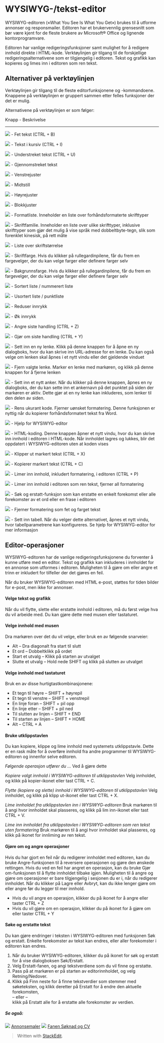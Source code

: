 # WYSIWYG-/tekst-editor

WYSIWYG-editoren («What You See Is What You Get») brukes til å utforme annonser og responsmailer. Editoren har et brukervennlig grensesnitt som bør være kjent for de fleste brukere av Microsoft® Office og lignende kontorprogramvare.

Editoren har vanlige redigeringsfunksjoner samt mulighet for å redigere innhold direkte i HTML-kode. Verktøylinjen gir tilgang til de forskjellige redigeringsalternativene som er tilgjengelig i editoren. Tekst og grafikk kan kopieres og limes inn i editoren som ren tekst.

## Alternativer på verktøylinjen

Verktøylinjen gir tilgang til de fleste editorfunksjonene og -kommandoene. Knappene på verktøylinjen er gruppert sammen etter felles funksjoner der det er mulig.

Alternativene på verktøylinjen er som følger:

Knapp - Beskrivelse
***
![](../Resources/Images/bold.jpg) - Fet tekst (CTRL + B)

![](../Resources/Images/italic.jpg) - Tekst i kursiv (CTRL + I)

![](../Resources/Images/underlined.jpg) - Understreket tekst (CTRL + U)

![](../Resources/Images/strike.jpg) - Gjennomstreket tekst

![](../Resources/Images/align_left.jpg) - Venstrejuster

![](../Resources/Images/align_centre2.jpg) - Midtstill

![](../Resources/Images/align_right.jpg) - Høyrejuster

![](../Resources/Images/align_centre.jpg) - Blokkjuster

![](../Resources/Images/format.jpg) - Formatliste. Inneholder en liste over forhåndsformaterte skrifttyper

![](../Resources/Images/font_family.jpg) - Skriftfamilie. Inneholder en liste over ulike skrifttyper, inklusive skrifttyper som gjør det mulig å vise språk med dobbeltbyte-tegn, slik som forenklet kinesisk, på rett måte

![](../Resources/Images/font_size.jpg) - Liste over skriftstørrelse

![](../Resources/Images/font_color.jpg) - Skriftfarge. Hvis du klikker på rullegardinpilene, får du frem en fargevelger, der du kan velge farger eller definere farger selv

![](../Resources/Images/background_color.jpg) - Bakgrunnsfarge. Hvis du klikker på rullegardinpilene, får du frem en fargevelger, der du kan velge farger eller definere farger selv

![](../Resources/Images/bullet_list.jpg) - Sortert liste / nummerert liste

![](../Resources/Images/numbered_list.jpg) - Usortert liste / punktliste

![](../Resources/Images/decrease.jpg) - Reduser innrykk

![](../Resources/Images/increase.jpg) - Øk innrykk

![](../Resources/Images/undo.jpg) - Angre siste handling (CTRL + Z)

![](../Resources/Images/redo.jpg) - Gjør om siste handling (CTRL + Y)

![](../Resources/Images/insert_link.jpg) - Sett inn en ny lenke. Klikk på denne knappen for å åpne en ny dialogboks, hvor du kan skrive inn URL-adresse for en lenke. Du kan også velge om lenken skal åpnes i et nytt vindu eller det gjeldende vinduet

![](../Resources/Images/remove_link.jpg) - Fjern valgte lenke. Marker en lenke med markøren, og klikk på denne knappen for å fjerne lenken

![](../Resources/Images/anchor.jpg) - Sett inn et nytt anker. Når du klikker på denne knappen, åpnes en ny dialogboks, der du kan sette inn et ankernavn på det punktet på siden der markøren er aktiv. Dette gjør at en ny lenke kan inkluderes, som lenker til den delen av siden.

![](../Resources/Images/clean_up.jpg) - Rens ukurant kode. Fjerner uønsket formatering. Denne funksjonen er nyttig når du kopierer forhåndsformatert tekst fra Word.

![](../Resources/Images/help.jpg) - Hjelp for WYSIWYG-editor

![](../Resources/Images/html.jpg) - HTML-koding. Denne knappen åpner et nytt vindu, hvor du kan skrive inn innhold i editoren i HTML-kode. Når innholdet lagres og lukkes, blir det oppdatert i WYSIWYG-editoren uten at koden vises

![](../Resources/Images/cut.jpg) - Klipper ut markert tekst (CTRL + X)

![](../Resources/Images/copy.jpg) - Kopierer markert tekst (CTRL + C)

![](../Resources/Images/paste1.jpg) - Limer inn innhold, inkludert formatering, i editoren (CTRL + P)

![](../Resources/Images/paste2.jpg) - Limer inn innhold i editoren som ren tekst, fjerner all formatering

![](../Resources/Images/replace.jpg) - Søk og erstatt-funksjon som kan erstatte en enkelt forekomst eller alle forekomster av et ord eller en frase i editoren

![](../Resources/Images/remove.jpg) - Fjerner formatering som fet og farget tekst

![](../Resources/Images/insert_table.jpg) - Sett inn tabell. Når du velger dette alternativet, åpnes et nytt vindu, hvor tabellparametrene kan konfigureres. Se hjelp for WYSIWYG-editor for mer informasjon

## Editor-operasjoner

WYSIWYG-editoren har de vanlige redigeringsfunksjonene du forventer å kunne utføre med en editor. Tekst og grafikk kan inkluderes i innholdet for en annonse som utformes i editoren. Muligheten til å gjøre om eller angre et trinn er inkludert for tilfeller der det gjøres en feil.

Når du bruker WYSIWYG-editoren med HTML e-post, støttes for tiden bilder for e-post, men ikke for annonser.

#### Velge tekst og grafikk

Når du vil flytte, slette eller erstatte innhold i editoren, må du først velge hva du vil arbeide med. Du kan gjøre dette med musen eller tastaturet.

#### Velge innhold med musen

Dra markøren over det du vil velge, eller bruk en av følgende snarveier:

-   Alt – Dra diagonalt fra start til slutt
-   Et ord – Dobbeltklikk på ordet
-   Start et utvalg – Klikk på starten av utvalget
-   Slutte et utvalg – Hold nede SHIFT og klikk på slutten av utvalget

#### Velge innhold med tastaturet

Bruk en av disse hurtigtastkombinasjonene:

-   Et tegn til høyre – SHIFT + høyrepil
-   Et tegn til venstre – SHIFT + venstrepil
-   En linje foran – SHIFT + pil opp
-   En linje etter – SHIFT + pil ned
-   Til slutten av linjen – SHIFT + END
-   Til starten av linjen – SHIFT + HOME
-   Alt – CTRL + A

#### Bruke utklippstavlen

Du kan kopiere, klippe og lime innhold med systemets utklippstavle. Dette er en rask måte for å overføre innhold fra andre programmer til WYSIWYG-editoren og innenfor selve editoren.

*Følgende operasjon utfører du ...*
Ved å gjøre dette

*Kopiere valgt innhold i WYSIWYG-editoren til utklippstavlen*
Velg innholdet, og klikk på kopier-ikonet eller tast CTRL + C.

*Flytte (kopiere og slette) innhold i WYSIWYG-editoren til utklippstavlen*
Velg innholdet, og klikk på klipp ut-ikonet eller tast CTRL + X.

*Lime innholdet fra utklippstavlen inn i WYSIWYG-editoren*
Bruk markøren til å angi hvor innholdet skal plasseres, og klikk på lim inn-ikonet eller tast CTRL + V.

*Lime inn innholdet fra utklippstavlen i WYSIWYG-editoren som ren tekst uten formatering*
Bruk markøren til å angi hvor innholdet skal plasseres, og klikk på ikonet for innliming av ren tekst.

#### Gjøre om og angre operasjoner

Hvis du har gjort en feil når du redigerer innholdet med editoren, kan du bruke Angre-funksjonen til å reversere operasjonen og gjøre den ønskede rettingen. Hvis du ved en feil har angret en operasjon, kan du bruke Gjør om-funksjonen til å flytte innholdet tilbake igjen. Muligheten til å angre og gjøre om operasjoner er bare tilgjengelig i sesjonen du er i, når du redigerer innholdet. Når du klikker på  Lagre  eller  Avbryt, kan du ikke lenger gjøre om eller angre før du legger til mer innhold.

-   Hvis du vil angre en operasjon, klikker du på ikonet for å angre eller taster CTRL + Z
-   Hvis du vil gjøre om en operasjon, klikker du på ikonet for å gjøre om eller taster CTRL + Y

#### Søke og erstatte tekst

Du kan gjøre endringer i teksten i WYSIWYG-editoren med funksjonen Søk og erstatt. Enkelte forekomster av tekst kan endres, eller aller forekomster i editoren kan endres.

1.  Når du bruker  WYSIWYG-editoren, klikker du på ikonet for søk og erstatt for å vise dialogboksen  Søk/Erstatt.
2.  Velg  Erstatt-fanen, og angi tekstverdiene som du vil finne og erstatte.
3.  Pass på at markøren er på starten av editorinnholdet, og velg  Retning/Nedover.
4.  Klikk på  Finn neste  for å finne tekstverdier som stemmer med søketeksten, og klikk deretter på  Erstatt  for å endre den aktuelle forekomsten,  
    – eller –  
    klikk på  Erstatt alle  for å erstatte alle forekomster av verdien.

##### Se også:

![](../Resources/Images/icon-document-link.png)  [Annonsemaler](vacancy_templates.htm)
![](../Resources/Images/icon-document-link.png)  [Fanen Søknad og CV](application_and_cv_tab.htm)


> Written with [StackEdit](https://stackedit.io/).
<!--stackedit_data:
eyJoaXN0b3J5IjpbLTE1NTgxMTIyNDddfQ==
-->